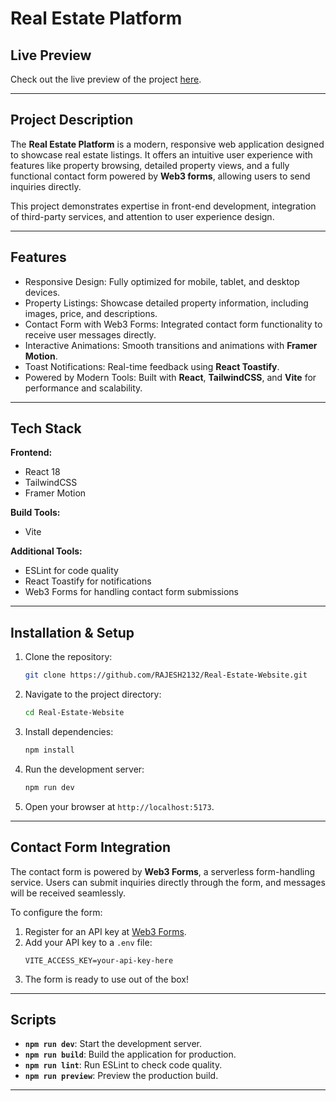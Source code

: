 # Real Estate Platform

## Live Preview
Check out the live preview of the project [here](https://real-estate-site-demo.netlify.app/).

---

## Project Description
The **Real Estate Platform** is a modern, responsive web application designed to showcase real estate listings. It offers an intuitive user experience with features like property browsing, detailed property views, and a fully functional contact form powered by **Web3 forms**, allowing users to send inquiries directly.

This project demonstrates expertise in front-end development, integration of third-party services, and attention to user experience design.

---

## Features
- Responsive Design: Fully optimized for mobile, tablet, and desktop devices.
- Property Listings: Showcase detailed property information, including images, price, and descriptions.
- Contact Form with Web3 Forms: Integrated contact form functionality to receive user messages directly.
- Interactive Animations: Smooth transitions and animations with **Framer Motion**.
- Toast Notifications: Real-time feedback using **React Toastify**.
- Powered by Modern Tools: Built with **React**, **TailwindCSS**, and **Vite** for performance and scalability.

---

## Tech Stack
**Frontend:**
- React 18
- TailwindCSS
- Framer Motion

**Build Tools:**
- Vite

**Additional Tools:**
- ESLint for code quality
- React Toastify for notifications
- Web3 Forms for handling contact form submissions

---

## Installation & Setup

1. Clone the repository:
   ```bash
   git clone https://github.com/RAJESH2132/Real-Estate-Website.git
   ```
2. Navigate to the project directory:
   ```bash
   cd Real-Estate-Website
   ```
3. Install dependencies:
   ```bash
   npm install
   ```
4. Run the development server:
   ```bash
   npm run dev
   ```
5. Open your browser at `http://localhost:5173`.

---

## Contact Form Integration
The contact form is powered by **Web3 Forms**, a serverless form-handling service. Users can submit inquiries directly through the form, and messages will be received seamlessly.

To configure the form:
1. Register for an API key at [Web3 Forms](https://web3forms.com/).
2. Add your API key to a `.env` file:
   ```env
   VITE_ACCESS_KEY=your-api-key-here
   ```
3. The form is ready to use out of the box!

---

## Scripts
- **`npm run dev`**: Start the development server.
- **`npm run build`**: Build the application for production.
- **`npm run lint`**: Run ESLint to check code quality.
- **`npm run preview`**: Preview the production build.

---


